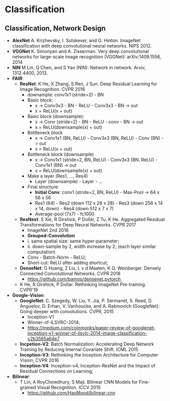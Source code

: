 # Classification

## Classification, Network Design
- **AlexNet** A. Krizhevsky, I. Sutskever, and G. Hinton. ImageNet classification with deep convolutional neural networks. NIPS 2012.
- **VGGNet** K. Simonyan and A. Zisserman. Very deep convolutional networks for large-scale image recognition (VGGNet): arXiv:1409.1556, 2014
- **NIN** M Lin, Q Chen, and S Yan (NIN): Network in network. Arxiv, 1312.4400, 2013.
- **FAIR**:
	- **ResNet**: K He, X Zhang, S Ren, J Sun. Deep Residual Learning for Image Recognition. CVPR 2016
		- downample: conv1x1 (stride=2) - BN
		- Basic block:
			- x -> Conv3x3 - BN - ReLU - Conv3x3 - BN -> out
			- x = ReLU(x + out)
		- Basic block (downsample):
			- x -> Conv (stride=2) - BN - ReLU - conv - BN -> out
			- x = ReLU(downsample(x) + out)
		- Bottleneck block
			- x -> Conv1x1 (BN, ReLU) - Conv3x3 (BN, ReLU) - Conv (BN) -> out
			- x = ReLU(x + out)
		- Bottleneck block (downsample)
			- x -> Conv1x1 (stride=2, BN, ReLU) - Conv3x3 (BN, ReLU) - Conv1x1 (BN) -> out
			- x = ReLU(downsample(x) + out)
		- Make a layer (Res1, ..., Res4)
			- Layer (downsample) - Layer - ...
		- Final structure:
			- **Initial Conv**: conv1 (stride=2, BN, ReLU) - Max-Pool -> 64 x 56 x 56
			- Res1 (64) - Res2 (down 112 x 28 x 28) - Res3 (down 256 x 14 x 14, down) - Res4 (down 512 x 7 x 7)
			- Average-pool (7x7) - fc1000
	- **ResNext**: S Xie, R Girshick, P Dollár, Z Tu, K He. Aggregated Residual Transformations for Deep Neural Networks. CVPR 2017
		- ImageNet 2nd 2016
		- **Grouped-Convolution**
		- i. same spatial size: same hyper-parameter;
		- ii. down-sample by 2, width increase by 2; (each layer similar computation)
		- Conv - Batch-Norm - ReLU;
		- Short-cut: ReLU after adding shortcut;
	- **DenseNet**: G Huang, Z Liu, L v d Maaten, K Q. Weinberger. Densely Connected Convolutional Networks. CVPR 2018
		- https://github.com/bamos/densenet.pytorch.
	- K He, R Girshick, P Dollar. Rethinking ImageNet Pre-training. CVPR'19
- **Google-Vision**:
	- **GoogleNet**: C. Szegedy, W. Liu, Y. Jia, P. Sermanet, S. Reed, D. Anguelov, D. Erhan, V. Vanhoucke, and A. Rabinovich (GoogleNet): Going deeper with convolutions. CVPR, 2015
		- Inception-V1
		- Winner-of-ILSVRC-2014;
		- https://medium.com/coinmonks/paper-review-of-googlenet-inception-v1-winner-of-ilsvlc-2014-image-classification-c2b3565a64e7
	- **Incpetion-V2**: Batch Normalization: Accelerating Deep Network Training by Reducing Internal Covariate Shift. ICML 2015
	- **Inception-V3**: Rethinking the Inception Architecture for Computer Vision; CVPR 2016
	- **Inception-V4**: Inception-v4, Inception-ResNet and the Impact of Residual Connections on Learning;
- **Bilinear**:
	- T Lin, A RoyChowdhury, S Maji. Bilinear CNN Models for Fine-grained Visual Recognition. ICCV 2015
		- https://github.com/HaoMood/bilinear-cnn